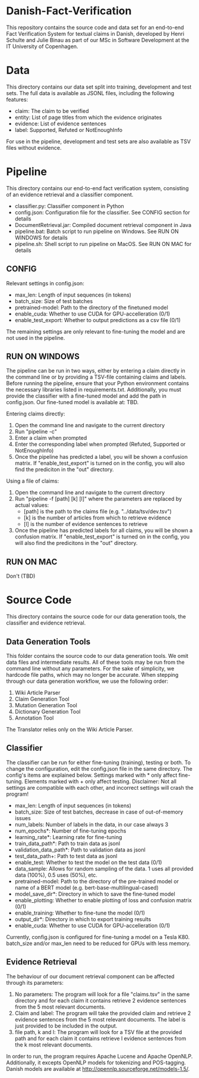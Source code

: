 # Danish-Fact-Verification
This repository contains the source code and data set for an end-to-end Fact Verification System for textual claims in Danish, developed by Henri Schulte and Julie Binau as part of our MSc in Software Development at the IT University of Copenhagen.

# Data
This directory contains our data set split into training, development and test sets. The full data is available as JSONL files, including the following features:
- claim: The claim to be verified
- entity: List of page titles from which the evidence originates
- evidence: List of evidence sentences
- label: Supported, Refuted or NotEnoughInfo

For use in the pipeline, development and test sets are also available as TSV files without evidence.

# Pipeline
This directory contains our end-to-end fact verification system, consisting of an evidence retrieval and a classifier component.
- classifier.py: Classifier component in Python
- config.json: Configuration file for the classifier. See CONFIG section for details
- DocumentRetrieval.jar: Compiled document retrieval component in Java
- pipeline.bat: Batch script to run pipeline on Windows. See RUN ON WINDOWS for details
- pipeline.sh: Shell script to run pipeline on MacOS. See RUN ON MAC for details

## CONFIG

Relevant settings in config.json:
- max_len: Length of input sequences (in tokens)
- batch_size: Size of test batches
- pretrained-model: Path to the directory of the finetuned model
- enable_cuda: Whether to use CUDA for GPU-accelleration (0/1)
- enable_test_export: Whether to output predictions as a csv file (0/1)

The remaining settings are only relevant to fine-tuning the model and are not used in the pipeline.

## RUN ON WINDOWS

The pipeline can be run in two ways, either by entering a claim directly in the command line or by providing a TSV-file containing claims and labels.
Before running the pipeline, ensure that your Python environment contains the necessary libraries listed in requirements.txt.
Additionally, you must provide the classifier with a fine-tuned model and add the path in config.json. Our fine-tuned model is available at: TBD.

Entering claims directly:
1. Open the command line and navigate to the current directory
2. Run "pipeline -c"
3. Enter a claim when prompted
4. Enter the corresponding label when prompted (Refuted, Supported or NotEnoughInfo)
5. Once the pipeline has predicted a label, you will be shown a confusion matrix.
  If "enable_test_export" is turned on in the config, you will also find the prediciton in the "out" directory.
		
Using a file of claims:
1. Open the command line and navigate to the current directory
2. Run "pipeline -f [path] [k] [l]" where the parameters are replaced by actual values:
    - [path] is the path to the claims file (e.g. "../data/tsv/dev.tsv")
    - [k] is the number of articles from which to retrieve evidence
    - [l] is the number of evidence sentences to retrieve
3. Once the pipeline has predicted labels for all claims, you will be shown a confusion matrix.
  If "enable_test_export" is turned on in the config, you will also find the predicitons in the "out" directory.

## RUN ON MAC

Don't (TBD)

# Source Code

This directory contains the source code for our data generation tools, the classifier and evidence retrieval.

## Data Generation Tools

This folder contains the source code to our data generation tools. We omit data files and intermediate results.
All of these tools may be run from the command line without any parameters. For the sake of simplicity, we hardcode file paths, which may no longer be accurate.
When stepping through our data generation workflow, we use the following order:

1. Wiki Article Parser
2. Claim Generation Tool
3. Mutation Generation Tool
4. Dictionary Generation Tool
5. Annotation Tool

The Translator relies only on the Wiki Article Parser.

## Classifier

The classifier can be run for either fine-tuning (training), testing or both. To change the configuration, edit the config.json file in the same directory.
The config's items are explained below. Settings marked with * only affect fine-tuning. Elements marked with + only affect testing.
Disclaimer: Not all settings are compatible with each other, and incorrect settings will crash the program!

- max_len: Length of input sequences (in tokens)
- batch_size: Size of test batches, decrease in case of out-of-memory issues
- num_labels: Number of labels in the data, in our case always 3
- num_epochs*: Number of fine-tuning epochs
- learning_rate*: Learning rate for fine-tuning
- train_data_path*: Path to train data as jsonl
- validation_data_path*: Path to validation data as jsonl
- test_data_path+: Path to test data as jsonl
- enable_test: Whether to test the model on the test data (0/1)
- data_sample: Allows for random sampling of the data. 1 uses all provided data (100%), 0.5 uses (50%), etc.
- pretrained-model: Path to the directory of the pre-trained model or name of a BERT model (e.g. bert-base-multilingual-cased)
- model_save_dir*: Directory in which to save the fine-tuned model
- enable_plotting: Whether to enable plotting of loss and confusion matrix (0/1)
- enable_training: Whether to fine-tune the model (0/1)
- output_dir*: Directory in which to export training results
- enable_cuda: Whether to use CUDA for GPU-accelleration (0/1)

Currently, config.json is configured for fine-tuning a model on a Tesla K80. batch_size and/or max_len need to be reduced for GPUs with less memory.

## Evidence Retrieval

The behaviour of our document retrieval component can be affected through its parameters:

1. No parameters: The program will look for a file "claims.tsv" in the same directory and for each claim it contains retrieve 2 evidence sentences from the 5 most relevant documents.
2. Claim and label: The program will take the provided claim and retrieve 2 evidence sentences from the 5 most relevant documents. The label is just provided to be included in the output.
3. file path, k and l: The program will look for a TSV file at the provided path and for each claim it contains retrieve l evidence sentences from the k most relevant documents.

In order to run, the program requires Apache Lucene and Apache OpenNLP. Additionally, it excepts OpenNLP models for tokenizing and POS-tagging. Danish models are available at http://opennlp.sourceforge.net/models-1.5/.


